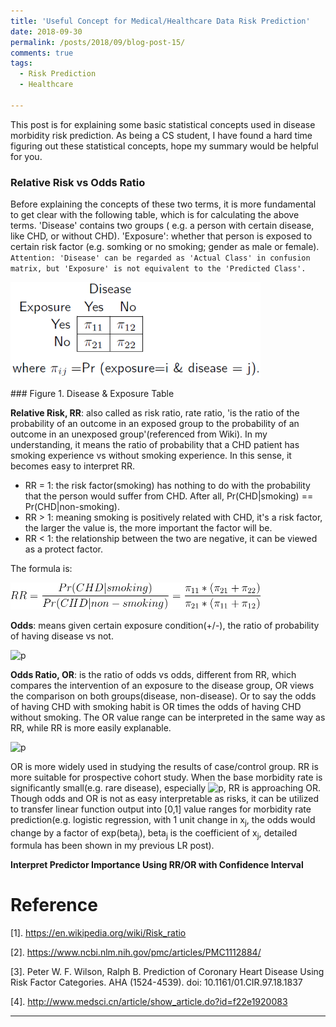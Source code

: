 ```yaml
---
title: 'Useful Concept for Medical/Healthcare Data Risk Prediction'
date: 2018-09-30
permalink: /posts/2018/09/blog-post-15/
comments: true
tags:
  - Risk Prediction
  - Healthcare
 
---
```


This post is for explaining some basic statistical concepts used in disease morbidity risk prediction. As being a CS student, I have found a hard time figuring out these statistical concepts, hope my summary would be helpful for you.

### Relative Risk vs Odds Ratio
Before explaining the concepts of these two terms, it is more fundamental to get clear with the following table, which is for calculating the above terms. 'Disease' contains two groups ( e.g. a person with certain disease, like CHD, or without CHD). 'Exposure': whether that person is exposed to certain risk factor (e.g. somking or no smoking; gender as male or female).  `Attention: 'Disease' can be regarded as 'Actual Class' in confusion matrix, but 'Exposure' is not equivalent to the 'Predicted Class'.`
<p float="left">
  <img src="/images/relative risk1.png" width="400" />
</p>
### Figure 1. Disease & Exposure Table

**Relative Risk, RR**: also called as risk ratio, rate ratio, 'is the ratio of the probability of an outcome in an exposed group to the probability of an outcome in an unexposed group'(referenced from Wiki). In my understanding, it means the ratio of probability that a CHD patient has smoking experience vs without smoking experience. In this sense, it becomes easy to interpret RR. 

+ RR = 1: the risk factor(smoking) has nothing to do with the probability that the person would suffer from CHD. After all, Pr(CHD\|smoking) == Pr(CHD\|non-smoking). 
+ RR > 1: meaning smoking is positively related with CHD, it's a risk factor, the larger the value is, the more important the factor will be.
+ RR < 1: the relationship between the two are negative, it can be viewed as a protect factor.

The formula is:
<p float="left">
  <img src="/images/RR.png" width="400" />
</p>

**Odds**: means given certain exposure condition(+/-), the ratio of probability of having disease vs not.

<img src="https://latex.codecogs.com/svg.latex? odds = \frac {Pr(Disease|Exposure)} {Pr(No Disease|Exposure)} = \frac {\pi11}{\pi12}" title="p" />

**Odds Ratio, OR**: is the ratio of odds vs odds, different from RR, which compares the intervention of an exposure to the disease group, OR views the comparison on both groups(disease, non-disease). Or to say the odds of having CHD with smoking habit is OR times the odds of having CHD without smoking. The OR value range can be interpreted in the same way as RR, while RR is more easily explanable.

<img src="https://latex.codecogs.com/svg.latex? OR = \frac {Odds of Disease|Exposure} {Odds of No Disease|Exposure} = \frac{\pi11*\pi22}{\pi21*\pi12}" title="p"/>

OR is more widely used in studying the results of case/control group. RR is more suitable for prospective cohort study. When the base morbidity rate is significantly small(e.g. rare disease), especially <img src="https://latex.codecogs.com/svg.latex? \pi_{11} < \pi_{22}" title="p"/>, RR is approaching OR. Though odds and OR is not as easy interpretable as risks, it can be utilized to transfer linear function output into [0,1] value ranges for morbidity rate prediction(e.g. logistic regression, with 1 unit change in x<sub>j</sub>, the odds would change by a factor of exp(beta<sub>j</sub>), beta<sub>j</sub> is the coefficient of x<sub>j</sub>, detailed formula has been shown in my previous LR post). 

**Interpret Predictor Importance Using RR/OR with Confidence Interval**




Reference
========

[1]. https://en.wikipedia.org/wiki/Risk_ratio

[2]. https://www.ncbi.nlm.nih.gov/pmc/articles/PMC1112884/

[3]. Peter W. F. Wilson, Ralph B. Prediction of Coronary Heart Disease Using Risk Factor Categories. AHA (1524-4539). doi: 10.1161/01.CIR.97.18.1837

[4]. http://www.medsci.cn/article/show_article.do?id=f22e1920083



------